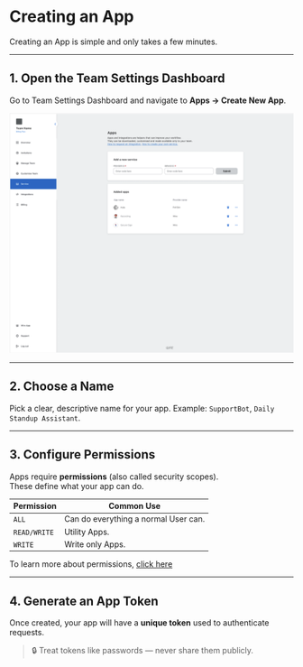 # Creating an App

Creating an App is simple and only takes a few minutes.

---

## 1. Open the Team Settings Dashboard
Go to Team Settings Dashboard and navigate to **Apps → Create New App**.

![Team Settings Dashboard -> Apps -> Create New App](./images/create-app.png)

---

## 2. Choose a Name
Pick a clear, descriptive name for your app.
Example: `SupportBot`, `Daily Standup Assistant`.

---

## 3. Configure Permissions
Apps require **permissions** (also called security scopes).  
These define what your app can do.

| Permission    | Common Use                           |
|---------------|--------------------------------------|
| `ALL`         | Can do everything a normal User can. |
| `READ/WRITE`  | Utility Apps.                        |
| `WRITE`       | Write only Apps.                     |

To learn more about permissions, [click here](./permissions.md)

---

## 4. Generate an App Token
Once created, your app will have a **unique token** used to authenticate requests.

> 🔒 Treat tokens like passwords — never share them publicly.
